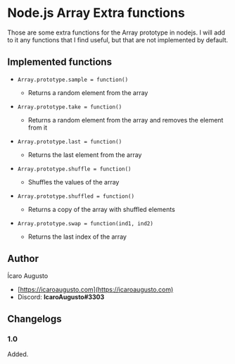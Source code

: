 # Node.js Array Extra functions

Those are some extra functions for the Array prototype in nodejs.
I will add to it any functions that I find useful, but that are not implemented by default.

## Implemented functions

* `Array.prototype.sample = function()`
  * Returns a random element from the array

* `Array.prototype.take = function()`
  * Returns a random element from the array and removes the element from it

* `Array.prototype.last = function()`
  * Returns the last element from the array

* `Array.prototype.shuffle = function()`
  * Shuffles the values of the array

* `Array.prototype.shuffled = function()`
  * Returns a copy of the array with shuffled elements

* `Array.prototype.swap = function(ind1, ind2)`
  * Returns the last index of the array

## Author

Ícaro Augusto

* [https://icaroaugusto.com](https://icaroaugusto.com)
* Discord: **IcaroAugusto#3303**

## Changelogs

### 1.0

Added.